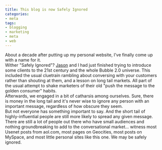 ```yaml
---
title: This blog is now Safely Ignored
categories:
- meta
tags:
- blogging
- marketing
- meta
- web
---
```


About a decade after putting up my personal website, I've finally come up with a name for it.  
Wither "Safely Ignored"?  [Jason][1] and I had just finished trying to introduce some clients to the 21st century and the whole Bubble 2.0 universe.  This included the usual cluetrain rambling about conversing with your customers rather than shouting at them, and a lesson on long tail markets.  All part of the usual attempt to shake marketers of their old "push the message to the golden consumer" habits.  
Afterwards, we engaged in a bit of catharsis among ourselves.  Sure, there is money in the long tail and it's never wise to ignore any person with an important message, regardless of how obscure they seem.  
But not everyone has something important to say.  And the short tail of highly-influential people are still more likely to spread any given message.  There are still a lot of people out there who have small audiences and nothing groundbreaking to add to the conversational market... witness most Usenet posts from aol.com, most pages on Geocities, most posts on MySpace, and most little personal sites like this one.  We may be safely ignored.

   [1]: http://www.linkedin.com/pub/0/49/863


